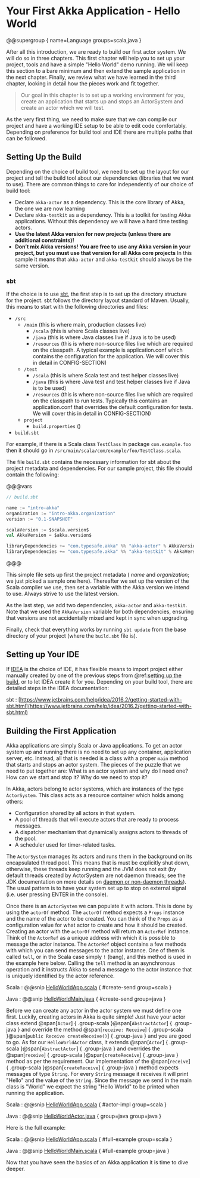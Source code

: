 # Your First Akka Application - Hello World

@@supergroup { name=Language groups=scala,java }

After all this introduction, we are ready to build our first actor system. We will do so in three chapters.
This first chapter will help you to set up your project, tools and have a simple "Hello World" demo running.
We will keep this section to a bare minimum and then extend the sample application in the next chapter. Finally, we review
what we have learned in the third chapter, looking in detail how the pieces work and fit together.

> Our goal in this chapter is to set up a working environment for you, create an application that starts up and stops
an ActorSystem and create an actor which we will test.

As the very first thing, we need to make sure that we can compile our project and have a working IDE setup to be
able to edit code comfortably. Depending on preference for build tool and IDE there are multiple paths that can
be followed.

## Setting Up the Build

Depending on the choice of build tool, we need to set up the layout for our project and tell the build tool about our
dependencies (libraries that we want to use). There are common things to care for independently of our choice
of build tool:

* Declare `akka-actor` as a dependency. This is the core library of Akka, the one we are now learning
* Declare `akka-testkit` as a dependency. This is a toolkit for testing Akka applications. Without this
  dependency we will have a hard time testing actors.
* **Use the latest Akka version for new projects (unless there are additional constraints)!**  
* **Don’t mix Akka versions! You are free to use any Akka version in your project, but you must use
    that version for all Akka core projects** In this sample it means that `akka-actor` and `akka-testkit` should
    always be the same version.

### sbt

If the choice is to use [sbt](http://www.scala-sbt.org/), the first step is to set up the directory structure for the project. sbt follows the
directory layout standard of Maven. Usually, this means to start with the following directories and files:

* `/src`
  * `/main` (this is where main, production classes live)
    * `/scala` (this is where Scala classes live)
    * `/java` (this is where Java classes live if Java is to be used)
    * `/resources` (this is where non-source files live which are required on the classpath.
    A typical example is application.conf which contains the configuration for the application.
    We will cover this in detail in CONFIG-SECTION)
  * `/test`
    * `/scala` (this is where Scala test and test helper classes live)
    * `/java` (this is where Java test and test helper classes live if Java is to be used)
    * `/resources` (this is where non-source files live which are required on the classpath to run tests.
    Typically this contains an application.conf that overrides the default configuration for tests. We will
    cover this in detail in CONFIG-SECTION)
  * `project`
    * `build.properties` ()
* `build.sbt`

For example, if there is a Scala class `TestClass` in package `com.example.foo` then it should go in
`/src/main/scala/com/example/foo/TestClass.scala`.

The file `build.sbt` contains the necessary information for sbt about the project metadata and dependencies.
For our sample project, this file should contain the following:

@@@vars
```scala
// build.sbt

name := "intro-akka"
organization := "intro-akka.organization"
version := "0.1-SNAPSHOT"

scalaVersion := $scala.version$
val AkkaVersion = $akka.version$

libraryDependencies += "com.typesafe.akka" %% "akka-actor" % AkkaVersion
libraryDependencies += "com.typesafe.akka" %% "akka-testkit" % AkkaVersion % "test"
```
@@@

This simple file sets up first the project metadata ( _name_ and _organization_; we just picked a sample one here).
Thereafter we set up the version of the Scala compiler we use, then set a variable with the Akka version we intend to
use. Always strive to use the latest version.

As the last step, we add two dependencies, `akka-actor` and `akka-testkit`. Note that we used the `AkkaVersion`
variable for both dependencies, ensuring that versions are not accidentally mixed and kept in sync when upgrading.

Finally, check that everything works by running `sbt update` from the base directory of your project
(where the `build.sbt` file is).

## Setting up Your IDE

If [IDEA](https://www.jetbrains.com/idea/) is the choice of IDE, it has flexible means to import project either manually created by one of the
previous steps from @ref:[setting up the build](#setting-up-the-build), or to let IDEA create it for you. Depending on your build tool,
there are detailed steps in the IDEA documentation:

sbt
:  [https://www.jetbrains.com/help/idea/2016.2/getting-started-with-sbt.html](https://www.jetbrains.com/help/idea/2016.2/getting-started-with-sbt.html)

## Building the First Application

Akka applications are simply Scala or Java applications. To get an actor system up and running there is no need to set up any container, application server, etc. Instead, all that is needed is a class with a proper `main` method that starts and stops an actor
system. The pieces of the puzzle that we need to put together are: What is an actor system and why do I need one?
How can we start and stop it? Why do we need to stop it?

In Akka, actors belong to actor systems, which are instances of the type `ActorSystem`. This class acts as a
resource container which holds among others:

* Configuration shared by all actors in that system.
* A pool of threads that will execute actors that are ready to process messages.
* A dispatcher mechanism that dynamically assigns actors to threads of the pool.
* A scheduler used for timer-related tasks.

The `ActorSystem` manages its actors and runs them in the background on its encapsulated thread pool.
This means that is must be explicitly shut down, otherwise, these threads keep running and the JVM does
not exit (by default threads created by ActorSystem are not daemon threads; see the JDK documentation on
more details on [daemon or non-daemon threads](https://docs.oracle.com/javase/8/docs/api/java/lang/Thread.html)).
The usual pattern is to have your system set up to stop on external signal (i.e. user pressing ENTER in the console).

Once there is an `ActorSystem` we can populate it with actors. This is done by using the `actorOf` method.
The `actorOf` method expects a `Props` instance and the name of the actor to be created.
You can think of the `Props` as a configuration value for what actor to create and how it should be created.
Creating an actor with the `actorOf` method will return an `ActorRef` instance.
Think of the `ActorRef` as a unique address with which it is possible to message the actor instance.
The `ActorRef` object contains a few methods with which you can send messages to the actor instance.
One of them is called `tell`, or in the Scala case simply `!` (bang), and this method is used in the example here below.
Calling the `tell` method is an asynchronous operation and it instructs Akka to send a message to the actor instance that is uniquely identified by the actor reference.

Scala
:   @@snip [HelloWorldApp.scala](../../../test/scala/quickstart/HelloWorldApp.scala) { #create-send group=scala }

Java
:   @@snip [HelloWorldMain.java](../../../test/java/quickstart/HelloWorldMain.java) { #create-send group=java }

Before we can create any actor in the actor system we must define one first.
Luckily, creating actors in Akka is quite simple! Just have your actor class extend @span[`Actor`] { .group-scala }@span[`AbstractActor`] { .group-java }
and override the method @span[`receive: Receive`] { .group-scala }@span[`public Receive createReceive()`] { .group-java }
and you are good to go.
As for our `HelloWorldActor` class, it extends @span[`Actor`] { .group-scala }@span[`AbstractActor`] { .group-java }
and overrides the @span[`receive`] { .group-scala }@span[`createReceive`] { .group-java } method as per the requirement.
Our implementation of the @span[`receive`] { .group-scala }@span[`createReceive`] { .group-java } method expects messages
of type `String`. For every `String` message it receives it will print "Hello" and the value of the `String`.
Since the message we send in the main class is "World" we expect the string "Hello World" to be printed when running the application.

Scala
:   @@snip [HelloWorldApp.scala](../../../test/scala/quickstart/HelloWorldApp.scala) { #actor-impl group=scala }

Java
:   @@snip [HelloWorldActor.java](../../../test/java/quickstart/HelloWorldActor.java) { group=java group=java }

Here is the full example:

Scala
:   @@snip [HelloWorldApp.scala](../../../test/scala/quickstart/HelloWorldApp.scala) { #full-example group=scala }

Java
:   @@snip [HelloWorldMain.scala](../../../test/java/quickstart/HelloWorldMain.java) { #full-example group=java }

Now that you have seen the basics of an Akka application it is time to dive deeper.
